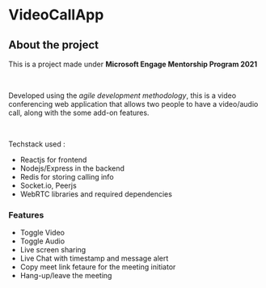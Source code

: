 # VideoCallApp
<h2>About the project</h2>
<p>This is a project made under <strong>Microsoft Engage Mentorship Program 2021</strong></p>
<br>
<p>Developed using the <i>agile development methodology</i>, this is a video conferencing web application that allows two people to have a video/audio call, along with the some add-on features.</p>
  <br>

  <p>Techstack used : </p>
 <ul>
  <li>Reactjs for frontend</li>
  <li>Nodejs/Express in the backend</li>
  <li>Redis for storing calling info</li>
  <li>Socket.io, Peerjs</li>
  <li>WebRTC libraries and required dependencies</li>
 </ul>
 
 <h3>Features</h3>
 <ul>
  <li>Toggle Video</li>
  <li>Toggle Audio</li>
  <li>Live screen sharing</li>
  <li>Live Chat with timestamp and message alert</li>
  <li>Copy meet link fetaure for the meeting initiator</li>
  <li>Hang-up/leave the meeting</li>
 




